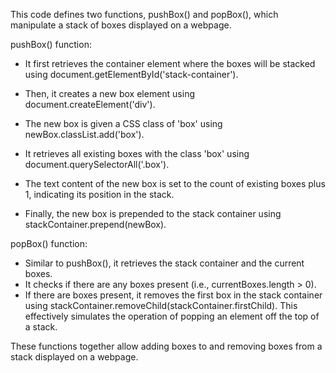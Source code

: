 This code defines two functions, pushBox() and popBox(), which manipulate a stack of boxes displayed on a webpage.

pushBox() function:

* It first retrieves the container element where the boxes will be stacked using document.getElementById('stack-container').

* Then, it creates a new box element using document.createElement('div').

* The new box is given a CSS class of 'box' using newBox.classList.add('box').

* It retrieves all existing boxes with the class 'box' using document.querySelectorAll('.box').

* The text content of the new box is set to the count of existing boxes plus 1, indicating its position in the stack.

* Finally, the new box is prepended to the stack container using stackContainer.prepend(newBox).

popBox() function:

* Similar to pushBox(), it retrieves the stack container and the current boxes.
* It checks if there are any boxes present (i.e., currentBoxes.length > 0).
* If there are boxes present, it removes the first box in the stack container using stackContainer.removeChild(stackContainer.firstChild). This effectively simulates the operation of popping an element off the top of a stack.

These functions together allow adding boxes to and removing boxes from a stack displayed on a webpage.
